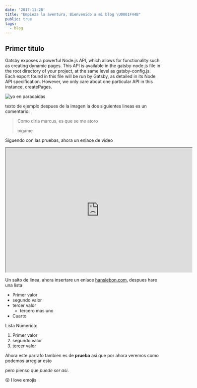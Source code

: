 ```yaml
---
date: '2017-11-28'
title: "Empieza la aventura, Bienvenido a mi blog \U0001F44B"
public: true
tags:
  - blog
---
```

## Primer titulo

Gatsby exposes a powerful Node.js API, which allows for functionality such as creating dynamic pages. This API is available in the gatsby-node.js file in the root directory of your project, at the same level as gatsby-config.js. Each export found in this file will be run by Gatsby, as detailed in its Node API specification. However, we only care about one particular API in this instance, createPages.

![yo en paracaidas](/assets/paracaidas_mozjpeg.jpg "paracaidas")

texto de ejemplo despues de la imagen la dos siguientes lineas es un comentario:

> Como diria marcus, es que se me atoro 
>
> oigame

Siguendo con las pruebas, ahora un enlace de video

<iframe src="https://www.youtube.com/embed/QR_stgHKkec" width="600" height="400"></iframe>

Un salto de linea, ahora insertare un enlace [hanslebon.com](hanslebon.com), despues hare una lista

* Primer valor
* segundo valor
* tercer valor
  * tercero mas uno
* Cuarto

Lista Numerica:

1. Primer valor
2. segundo valor
3. tercer valor

Ahora este parrafo tambien es de **prueba**  asi que por ahora veremos como podemos arreglar esto

pero pienso que _puede ser asi_.

 😜 I love emojis
